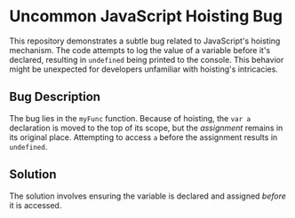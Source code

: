 # Uncommon JavaScript Hoisting Bug

This repository demonstrates a subtle bug related to JavaScript's hoisting mechanism.  The code attempts to log the value of a variable before it's declared, resulting in `undefined` being printed to the console. This behavior might be unexpected for developers unfamiliar with hoisting's intricacies.

## Bug Description

The bug lies in the `myFunc` function.  Because of hoisting, the `var a` declaration is moved to the top of its scope, but the *assignment* remains in its original place.  Attempting to access `a` before the assignment results in `undefined`.

## Solution

The solution involves ensuring the variable is declared and assigned *before* it is accessed. 